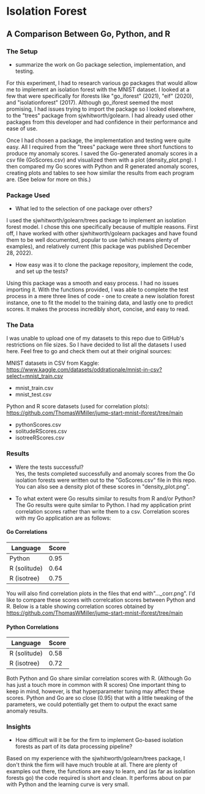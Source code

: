 # Isolation Forest
## A Comparison Between Go, Python, and R

### The Setup
- summarize the work on Go package selection, implementation, and testing. 

For this experiment, I had to research various go packages that would allow me to implement an isolation forest with the MNIST dataset. I looked at a few that were specifically for iforests like "go_iforest" (2021), "eif" (2020), and "isolationforest" (2017). Although go_iforest seemed the most promising, I had issues trying to import the package so I looked elsewhere, to the "trees" package from sjwhitworth/golearn. I had already used other packages from this developer and had confidence in their performance and ease of use.  

Once I had chosen a package, the implementation and testing were quite easy. All I required from the "trees" package were three short functions to produce my anomaly scores. I saved the Go-generated anomaly scores in a csv file (GoScores.csv) and visualized them with a plot (density_plot.png). I then compared my Go scores with Python and R generated anomaly scores, creating plots and tables to see how similar the results from each program are. (See below for more on this.)

### Package Used
- What led to the selection of one package over others?  

I used the sjwhitworth/golearn/trees package to implement an isolation forest model. I chose this one specifically because of multiple reasons. First off, I have worked with other sjwhitworth/golearn packages and have found them to be well documented, popular to use (which means plenty of examples), and relatively current (this package was published December 28, 2022). 

- How easy was it to clone the package repository, implement the code, and set up the tests?  

Using this package was a smooth and easy process. I had no issues importing it. With the functions provided, I was able to complete the test process in a mere three lines of code - one to create a new isolation forest instance, one to fit the model to the training data, and lastly one to predict scores. It makes the process incredibly short, concise, and easy to read.


### The Data
I was unable to upload one of my datasets to this repo due to GitHub's restrictions on file sizes. So I have decided to list all the datasets I used here. Feel free to go and check them out at their original sources:

MNIST datasets in CSV from Kaggle:
https://www.kaggle.com/datasets/oddrationale/mnist-in-csv?select=mnist_train.csv

- mnist_train.csv
- mnist_test.csv

Python and R score datasets (used for correlation plots):
https://github.com/ThomasWMiller/jump-start-mnist-iforest/tree/main

- pythonScores.csv
- solitudeRScores.csv
- isotreeRScores.csv

### Results
- Were the tests successful?  
Yes, the tests completed successfully and anomaly scores from the Go isolation forests were written out to the "GoScores.csv" file in this repo. You can also see a density plot of these scores in "density_plot.png".

- To what extent were Go results similar to results from R and/or Python?  
The Go results were quite similar to Python. I had my application print correlation scores rather than write them to a csv. Correlation scores with my Go application are as follows:

#### Go Correlations
|Language    |Score|
|------------|-----|
|Python      |0.95 |
|R (solitude)|0.64 |
|R (isotree) |0.75 |

You will also find correlation plots in the files that end with"..._corr.png". I'd like to compare these scores with correlcation scores between Python and R. Below is a table showing correlation scores obtained by https://github.com/ThomasWMiller/jump-start-mnist-iforest/tree/main

#### Python Correlations
|Language    |Score|
|------------|-----|
|R (solitude)|0.58 |
|R (isotree) |0.72 |

Both Python and Go share similar correlation scores with R. (Although Go has just a touch more in common with R scores) One important thing to keep in mind, however, is that hyperparameter tuning may affect these scores. Python and Go are so close (0.95) that with a little tweaking of the parameters, we could potentially get them to output the exact same anomaly results.

### Insights
- How difficult will it be for the firm to implement Go-based isolation forests as part of its data processing pipeline?

Based on my experience with the sjwhitworth/golearn/trees package, I don't think the firm will have much trouble at all. There are plenty of examples out there, the functions are easy to learn, and (as far as isolation forests go) the code required is short and clean. It performs about on par with Python and the learning curve is very small.
